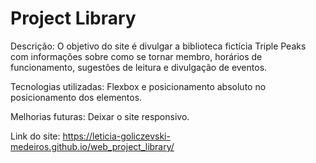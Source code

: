 # Project Library

Descrição: O objetivo do site é divulgar a biblioteca fictícia Triple Peaks com informações sobre como se tornar membro, horários de funcionamento, sugestões de leitura e divulgação de eventos.

Tecnologias utilizadas: Flexbox e posicionamento absoluto no posicionamento dos elementos.

Melhorias futuras: Deixar o site responsivo.

Link do site: https://leticia-goliczevski-medeiros.github.io/web_project_library/
